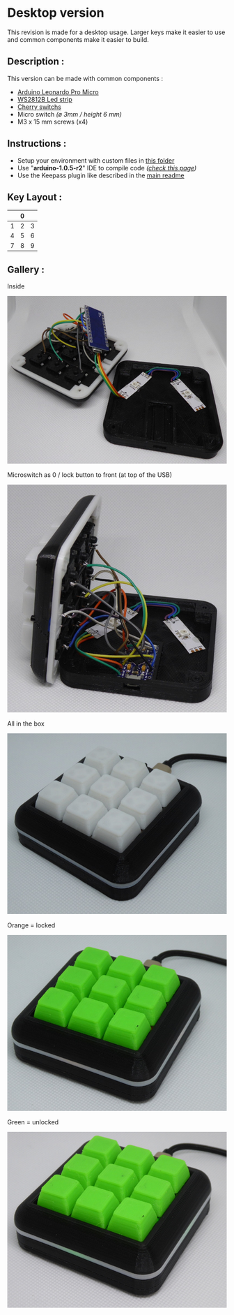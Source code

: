 # Desktop version

This revision is made for a desktop usage. Larger keys make it easier to use and common components make it easier to build.

## Description :

This version can be made with common components :

- [Arduino Leonardo Pro Micro](https://fr.aliexpress.com/item/Pro-Micro-ATmega32U4-5-V-16-MHz-Remplacer-ATmega328-Pour-Arduino-Pro-Mini-Avec-2-Rang/32831377489.html?ws_ab_test=searchweb0_0%2Csearchweb201602_5_10152_10065_10151_10344_10068_5722815_10342_10343_10340_10341_5722915_10698_5722615_10697_10696_10084_10083_10618_10305_10304_10307_10306_10302_5722715_5711215_10059_10184_308_100031_10103_441_10624_10623_10622_5711315_5722515_10621_10620%2Csearchweb201603_68%2CppcSwitch_5&algo_expid=4bad4615-3595-43bf-b5ae-6fab8e5a04fc-14&algo_pvid=4bad4615-3595-43bf-b5ae-6fab8e5a04fc&priceBeautifyAB=0)
- [WS2812B Led strip](https://fr.aliexpress.com/item/Full-Color-RGB-LED-Strip-WS2812B-DC-5V-RGB-Individually-Addressable-Smart-Led-Pixel-Strip-Black/32820628563.html?ws_ab_test=searchweb0_0,searchweb201602_5_10152_10065_10151_10344_10068_5722815_10342_10343_10340_10341_5722915_10698_5722615_10697_10696_10084_10083_10618_10305_10304_10307_10306_10302_5722715_5711215_10059_10184_308_100031_10103_441_10624_10623_10622_5711315_5722515_10621_10620,searchweb201603_68,ppcSwitch_5&algo_expid=8d0c6caa-81c8-4d15-aa3d-bb70db012084-7&algo_pvid=8d0c6caa-81c8-4d15-aa3d-bb70db012084&priceBeautifyAB=0)
- [Cherry switchs](https://fr.aliexpress.com/item/10Pcs-Keyboard-KeyCaps-3-Pin-USB-Wired-Mechanical-Switch-Blue-for-Gateron-for-Cherry-MX-Switch/32795120220.html?spm=a2g0s.9042311.0.0.n7tMfy)
- Micro switch _(ø 3mm / height 6 mm)_
- M3 x 15 mm screws (x4)

## Instructions :

- Setup your environment with custom files in [this folder](../Arduino_requirements/)
- Use "**arduino-1.0.5-r2**" IDE to compile code *([check this page](https://www.arduino.cc/en/Main/OldSoftwareReleases))*
- Use the Keepass plugin like described in the [main readme](../)

## Key Layout :

|   | 0 |   |
|-------------|-------------|-------------|
| 1 | 2 | 3 |
| 4 | 5 | 6 |
| 7 | 8 | 9 |

## Gallery :
Inside

![vue_1](Pictures/vue_1.JPG?raw=true)

Microswitch as 0 / lock button to front (at top of the USB)

![vue_2](Pictures/vue_2.JPG?raw=true)

All in the box

![vue_3](Pictures/vue_3.JPG?raw=true)

Orange = locked

![vue_4](Pictures/vue_4.JPG?raw=true)

Green = unlocked

![vue_5](Pictures/vue_5.JPG?raw=true)
